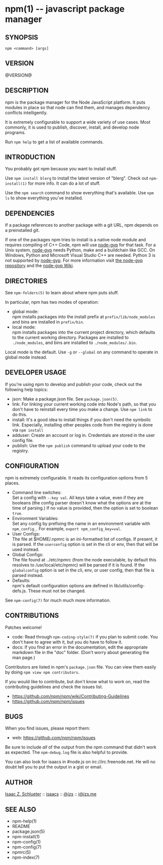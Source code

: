 npm(1) -- javascript package manager
====================================

## SYNOPSIS

    npm <command> [args]

## VERSION

@VERSION@

## DESCRIPTION

npm is the package manager for the Node JavaScript platform.  It puts
modules in place so that node can find them, and manages dependency
conflicts intelligently.

It is extremely configurable to support a wide variety of use cases.
Most commonly, it is used to publish, discover, install, and develop node
programs.

Run `npm help` to get a list of available commands.

## INTRODUCTION

You probably got npm because you want to install stuff.

Use `npm install blerg` to install the latest version of "blerg".  Check out
`npm-install(1)` for more info.  It can do a lot of stuff.

Use the `npm search` command to show everything that's available.
Use `npm ls` to show everything you've installed.

## DEPENDENCIES

If a package references to another package with a git URL, npm depends
on a preinstalled git.

If one of the packages npm tries to install is a native node module and
requires compiling of C++ Code, npm will use
[node-gyp](https://github.com/TooTallNate/node-gyp) for that task.
For a Unix system, [node-gyp](https://github.com/TooTallNate/node-gyp)
needs Python, make and a buildchain like GCC. On Windows,
Python and Microsoft Visual Studio C++ are needed. Python 3 is
not supported by [node-gyp](https://github.com/TooTallNate/node-gyp).
For more information visit
[the node-gyp repository](https://github.com/TooTallNate/node-gyp) and
the [node-gyp Wiki](https://github.com/TooTallNate/node-gyp/wiki).

## DIRECTORIES

See `npm-folders(5)` to learn about where npm puts stuff.

In particular, npm has two modes of operation:

* global mode:  
  npm installs packages into the install prefix at
  `prefix/lib/node_modules` and bins are installed in `prefix/bin`.
* local mode:  
  npm installs packages into the current project directory, which
  defaults to the current working directory.  Packages are installed to
  `./node_modules`, and bins are installed to `./node_modules/.bin`.

Local mode is the default.  Use `-g` or `--global` on any command to
operate in global mode instead.

## DEVELOPER USAGE

If you're using npm to develop and publish your code, check out the
following help topics:

* json:
  Make a package.json file.  See `package.json(5)`.
* link:
  For linking your current working code into Node's path, so that you
  don't have to reinstall every time you make a change.  Use
  `npm link` to do this.
* install:
  It's a good idea to install things if you don't need the symbolic link.
  Especially, installing other peoples code from the registry is done via
  `npm install`
* adduser:
  Create an account or log in.  Credentials are stored in the
  user config file.
* publish:
  Use the `npm publish` command to upload your code to the registry.

## CONFIGURATION

npm is extremely configurable.  It reads its configuration options from
5 places.

* Command line switches:  
  Set a config with `--key val`.  All keys take a value, even if they
  are booleans (the config parser doesn't know what the options are at
  the time of parsing.)  If no value is provided, then the option is set
  to boolean `true`.
* Environment Variables:  
  Set any config by prefixing the name in an environment variable with
  `npm_config_`.  For example, `export npm_config_key=val`.
* User Configs:  
  The file at $HOME/.npmrc is an ini-formatted list of configs.  If
  present, it is parsed.  If the `userconfig` option is set in the cli
  or env, then that will be used instead.
* Global Configs:  
  The file found at ../etc/npmrc (from the node executable, by default
  this resolves to /usr/local/etc/npmrc) will be parsed if it is found.
  If the `globalconfig` option is set in the cli, env, or user config,
  then that file is parsed instead.
* Defaults:  
  npm's default configuration options are defined in
  lib/utils/config-defs.js.  These must not be changed.

See `npm-config(7)` for much much more information.

## CONTRIBUTIONS

Patches welcome!

* code:
  Read through `npm-coding-style(7)` if you plan to submit code.
  You don't have to agree with it, but you do have to follow it.
* docs:
  If you find an error in the documentation, edit the appropriate markdown
  file in the "doc" folder.  (Don't worry about generating the man page.)

Contributors are listed in npm's `package.json` file.  You can view them
easily by doing `npm view npm contributors`.

If you would like to contribute, but don't know what to work on, read
the contributing guidelines and check the issues list.

* https://github.com/npm/npm/wiki/Contributing-Guidelines
* <https://github.com/npm/npm/issues>

## BUGS

When you find issues, please report them:

* web:
  <https://github.com/npm/npm/issues>

Be sure to include *all* of the output from the npm command that didn't work
as expected.  The `npm-debug.log` file is also helpful to provide.

You can also look for isaacs in #node.js on irc://irc.freenode.net.  He
will no doubt tell you to put the output in a gist or email.

## AUTHOR

[Isaac Z. Schlueter](http://blog.izs.me/) ::
[isaacs](https://github.com/isaacs/) ::
[@izs](http://twitter.com/izs) ::
<i@izs.me>

## SEE ALSO

* npm-help(1)
* README
* package.json(5)
* npm-install(1)
* npm-config(1)
* npm-config(7)
* npmrc(5)
* npm-index(7)